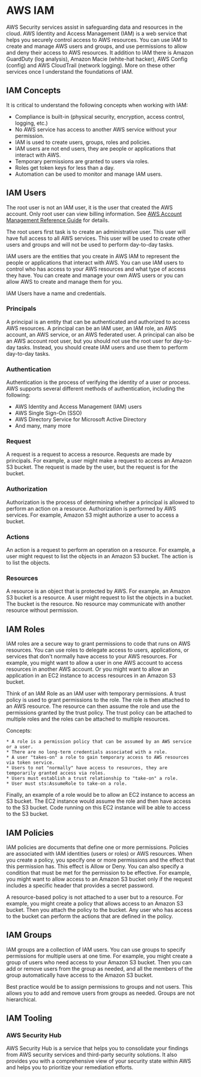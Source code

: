 # AWS IAM

AWS Security services assist in safeguarding data and resources in the cloud. AWS Identity and Access Management (IAM) is a web service that helps you securely control access to AWS resources. You can use IAM to create and manage AWS users and groups, and use permissions to allow and deny their access to AWS resources.
It addition to IAM there is Amazon GuardDuty (log analysis), Amazon Macie (white-hat hacker), AWS Config (config) and AWS CloudTrail (network logging).  More on these other services once I understand the foundations of IAM.

## IAM Concepts

It is critical to understand the following concepts when working with IAM:

* Compliance is built-in (physical security, encryption, access control, logging, etc.)
* No AWS service has access to another AWS service without your permission.
* IAM is used to create users, groups, roles and policies.
* IAM users are not end users, they are people or applications that interact with AWS.
* Temporary permissions are granted to users via roles.
* Roles get token keys for less than a day.
* Automation can be used to monitor and manage IAM users.

## IAM Users

The root user is not an IAM user, it is the user that created the AWS account. Only root user can view billing information.  See [AWS Account Management Reference Guide](https://docs.aws.amazon.com/accounts/latest/reference/root-user-tasks.html) for details.

The root users first task is to create an administrative user.  This user will have full access to all AWS services.  This user will be used to create other users and groups and will not be used to perform day-to-day tasks.

IAM users are the entities that you create in AWS IAM to represent the people or applications that interact with AWS. You can use IAM users to control who has access to your AWS resources and what type of access they have. You can create and manage your own AWS users or you can allow AWS to create and manage them for you.

IAM Users have a name and credentials.

### Principals

A principal is an entity that can be authenticated and authorized to access AWS resources. A principal can be an IAM user, an IAM role, an AWS account, an AWS service, or an AWS federated user. A principal can also be an AWS account root user, but you should not use the root user for day-to-day tasks. Instead, you should create IAM users and use them to perform day-to-day tasks.

### Authentication

Authentication is the process of verifying the identity of a user or process. AWS supports several different methods of authentication, including the following:

* AWS Identity and Access Management (IAM) users
* AWS Single Sign-On (SSO)
* AWS Directory Service for Microsoft Active Directory
* And many, many more

### Request

A request is a request to access a resource. Requests are made by principals. For example, a user might make a request to access an Amazon S3 bucket. The request is made by the user, but the request is for the bucket.

### Authorization

Authorization is the process of determining whether a principal is allowed to perform an action on a resource. Authorization is performed by AWS services. For example, Amazon S3 might authorize a user to access a bucket.

### Actions

An action is a request to perform an operation on a resource. For example, a user might request to list the objects in an Amazon S3 bucket. The action is to list the objects.

### Resources

A resource is an object that is protected by AWS. For example, an Amazon S3 bucket is a resource. A user might request to list the objects in a bucket. The bucket is the resource.  No resource may communicate with another resource without permission.

## IAM Roles

IAM roles are a secure way to grant permissions to code that runs on AWS resources. You can use roles to delegate access to users, applications, or services that don't normally have access to your AWS resources. For example, you might want to allow a user in one AWS account to access resources in another AWS account. Or you might want to allow an application in an EC2 instance to access resources in an Amazon S3 bucket.

Think of an IAM Role as an IAM user with temporary permissions.  A trust policy is used to grant permissions to the role.  The role is then attached to an AWS resource.  The resource can then assume the role and use the permissions granted by the trust policy.  The trust policy can be attached to multiple roles and the roles can be attached to multiple resources.

Concepts:

    * A role is a permission policy that can be assumed by an AWS service or a user.
    * There are no long-term credentials associated with a role.
    * A user "takes-on" a role to gain temporary access to AWS resources via token service.
    * Users to not "normally" have access to resources, they are temporarily granted access via roles.
    * Users must establish a trust relationship to "take-on" a role.
    * User must sts:AssumeRole to take-on a role.

Finally, an example of a role would be to allow an EC2 instance to access an S3 bucket.  The EC2 instance would assume the role and then have access to the S3 bucket.  Code running on this EC2 instance will be able to access to the S3 bucket.

## IAM Policies

IAM policies are documents that define one or more permissions. Policies are associated with IAM identities (users or roles) or AWS resources. When you create a policy, you specify one or more permissions and the effect that this permission has. This effect is Allow or Deny. You can also specify a condition that must be met for the permission to be effective. For example, you might want to allow access to an Amazon S3 bucket only if the request includes a specific header that provides a secret password.

A resource-based policy is not attached to a user but to a resource. For example, you might create a policy that allows access to an Amazon S3 bucket. Then you attach the policy to the bucket. Any user who has access to the bucket can perform the actions that are defined in the policy.

## IAM Groups

IAM groups are a collection of IAM users. You can use groups to specify permissions for multiple users at one time. For example, you might create a group of users who need access to your Amazon S3 bucket. Then you can add or remove users from the group as needed, and all the members of the group automatically have access to the Amazon S3 bucket.

Best practice would be to assign permissions to groups and not users.  This allows you to add and remove users from groups as needed.  Groups are not hierarchical.


## IAM Tooling

### AWS Security Hub

AWS Security Hub is a service that helps you to consolidate your findings from AWS security services and third-party security solutions. It also provides you with a comprehensive view of your security state within AWS and helps you to prioritize your remediation efforts.

